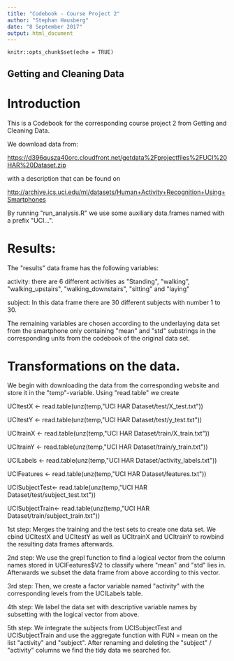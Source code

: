 ```yaml
---
title: "Codebook - Course Project 2"
author: "Stephan Hausberg"
date: "8 September 2017"
output: html_document
---
```


```{r setup, include=FALSE}
knitr::opts_chunk$set(echo = TRUE)
```

## Getting and Cleaning Data

# Introduction 
This is a Codebook for the corresponding course project 2 from Getting and Cleaning Data.

We download data from:

https://d396qusza40orc.cloudfront.net/getdata%2Fprojectfiles%2FUCI%20HAR%20Dataset.zip 

with a description that can be found on

http://archive.ics.uci.edu/ml/datasets/Human+Activity+Recognition+Using+Smartphones

By running "run_analysis.R" we use some auxiliary data.frames named with a prefix "UCI...".

# Results: 
The "results" data frame has the following variables:

activity: there are 6 different activities as "Standing", "walking", "walking_upstairs", "walking_downstairs", "sitting" and "laying"

subject: In this data frame there are 30 different subjects with number 1 to 30.

The remaining variables are chosen according to the underlaying data set from the smartphone only containing "mean" and "std" substrings in the corresponding units from the codebook of the original data set.

# Transformations on the data.

We begin with downloading the data from the corresponding website and store it in the "temp"-variable. Using "read.table" we create 

UCItestX <- read.table(unz(temp,"UCI HAR Dataset/test/X_test.txt"))

UCItestY <- read.table(unz(temp,"UCI HAR Dataset/test/y_test.txt"))

UCItrainX <- read.table(unz(temp,"UCI HAR Dataset/train/X_train.txt"))

UCItrainY <- read.table(unz(temp,"UCI HAR Dataset/train/y_train.txt"))

UCILabels <- read.table(unz(temp,"UCI HAR Dataset/activity_labels.txt"))

UCIFeatures <- read.table(unz(temp,"UCI HAR Dataset/features.txt"))

UCISubjectTest<- read.table(unz(temp,"UCI HAR Dataset/test/subject_test.txt"))

UCISubjectTrain<- read.table(unz(temp,"UCI HAR Dataset/train/subject_train.txt"))

1st step: Merges the training and the test sets to create one data set.
We cbind UCItestX and UCItestY as well as UCItrainX and UCItrainY to rowbind the resulting data frames afterwards. 

2nd step: We use the grepl function to find a logical vector from the column names stored in UCIFeatures$V2 to classify where "mean" and "std" lies in. Afterwards we subset the data frame from above according to this vector.

3rd step: Then, we create a factor variable named "activity" with the corresponding levels from the UCILabels table. 

4th step: We label the data set with descriptive variable names by subsetting with the logical vector from above.

5th step: We integrate the subjects from UCISubjectTest and UCISubjectTrain and use the aggregate function with FUN = mean on the list "activity" and "subject". After renaming and deleting the  "subject" / "activity" columns we find the tidy data we searched for.